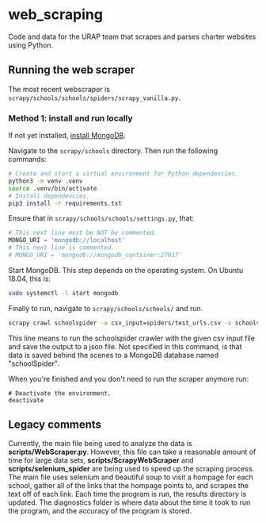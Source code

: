 # web_scraping
Code and data for the URAP team that scrapes and parses charter websites using Python.

## Running the web scraper
The most recent webscraper is `scrapy/schools/schools/spiders/scrapy_vanilla.py`.

### Method 1: install and run locally

If not yet installed, [install MongoDB](https://docs.mongodb.com/manual/installation/).

Navigate to the `scrapy/schools` directory.
Then run the following commands:
```bash
# Create and start a virtual environment for Python dependencies.
python3 -m venv .venv
source .venv/bin/activate
# Install dependencies.
pip3 install -r requirements.txt
```

Ensure that in `scrapy/schools/schools/settings.py`, that:
```python
# This next line must be NOT be commented.
MONGO_URI = 'mongodb://localhost' 
# This next line is commented.
# MONGO_URI = 'mongodb://mongodb_container:27017'
```
Start MongoDB. This step depends on the operating system. On Ubuntu 18.04, this is:
```bash
sudo systemctl -l start mongodb
```

Finally to run, navigate to `scrapy/schools/schools/` and run.

```bash
scrapy crawl schoolspider -a csv_input=spiders/test_urls.csv -o schoolspider_output.json
```

This line means to run the schoolspider crawler with the given csv input file
and save the output to a json file. Not specified in this command, is that data is saved behind the scenes
to a MongoDB database named "schoolSpider".


When you're finished and you don't need to run the scraper anymore run:
```
# Deactivate the environment.
deactivate
```



## Legacy comments

Currently, the main file being used to analyze the data is **scripts/WebScraper.py**. However, this file can take a reasonable amount of time
 for large data sets, **scripts/ScrapyWebScraper** and **scripts/selenium_spider** are being used to speed up the scraping process.  The main file uses selenium and beautiful soup to 
visit a hompage for each school, gather all of the links that the hompage points to, and scrapes the text off of each link. 
Each time the program is run, the results directory is updated.
The diagnostics folder is where data about the time it took to run the program, 
and the accuracy of the program is stored.